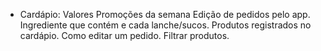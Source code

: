 - Cardápio: 
Valores
Promoções da semana
Edição de pedidos pelo app. 
Ingrediente que contém e cada lanche/sucos.
Produtos registrados no cardápio. 
Como editar um pedido. 
Filtrar produtos.

